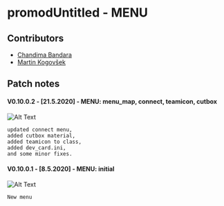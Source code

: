# promodUntitled - MENU

## Contributors
- [Chandima Bandara](https://github.com/dev-pos/)
- [Martin Kogovšek](https://github.com/MartinKogovsek/)

## Patch notes
#### V0.10.0.2 - [21.5.2020] - MENU: menu_map, connect, teamicon, cutbox
![Alt Text](https://i.imgur.com/XUqKXCa.png)
```
updated connect menu,
added cutbox material,
added teamicon to class,
added dev_card.ini,
and some minor fixes.

```
#### V0.10.0.1 - [8.5.2020] - MENU: initial
![Alt Text](https://i.imgur.com/gMt3A7d.png)
```
New menu

```
